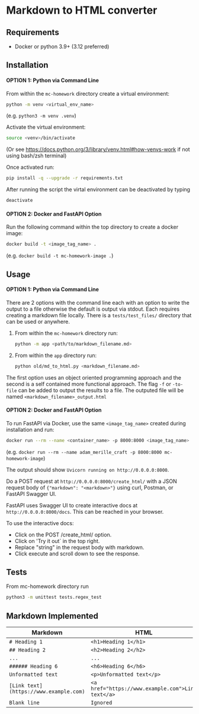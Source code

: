 # Markdown to HTML converter

## Requirements
* Docker or python 3.9+ (3.12 preferred)

## Installation
#### OPTION 1: Python via Command Line
From within the `mc-homework` directory create a virtual environment:

```sh
python -m venv <virtual_env_name>
``` 
(e.g. `python3 -m venv .venv`)

Activate the virtual environment:

```sh
source <venv>/bin/activate
```

(Or see https://docs.python.org/3/library/venv.html#how-venvs-work if not using bash/zsh terminal)

Once activated run:

```sh
pip install -q --upgrade -r requirements.txt
```

After running the script the virtal environment can be deactivated by typing 

```sh
deactivate
```

#### OPTION 2: Docker and FastAPI Option
Run the following command within the top directory to create a docker image:

```sh
docker build -t <image_tag_name> .
``` 
(e.g. `docker build -t mc-homework-image .`)



## Usage
#### OPTION 1: Python via Command Line
There are 2 options with the command line each with an option to write the output to a file otherwise the default is output via stdout.
Each requires creating a markdown file locally. There is a `tests/test_files/` directory that can be used or anywhere.

1) From within the `mc-homework` directory run:
    ```sh
    python -m app <path/to/markdown_filename.md>
    ```
2) From within the `app` directory run:
    ```sh
    python old/md_to_html.py <markdown_filename.md>
    ```

The first option uses an object oriented programming approach and the second is a self contained more functional approach. The flag `-f` or `-to-file` can be added to output the results to a file. The outputed file will be named `<markdown_filename>_output.html`

#### OPTION 2: Docker and FastAPI Option
To run FastAPI via Docker, use the same `<image_tag_name>` created during installation and run:

```sh
docker run --rm --name <container_name> -p 8000:8000 <image_tag_name>
```
(e.g. `docker run --rm --name adam_merille_craft -p 8000:8000 mc-homework-image`)

The output should show `Uvicorn running on http://0.0.0.0:8000`.

Do a POST request at `http://0.0.0.0:8000/create_html/` with a JSON request body of `{"markdown": "<markdown>"}` using curl, Postman, or FastAPI Swagger UI.

FastAPI uses Swagger UI to create interactive docs at `http://0.0.0.0:8000/docs`. This can be reached in your browser.

To use the interactive docs: 
* Click on the POST /create_html/ option.
* Click on 'Try it out` in the top right.
* Replace "string" in the request body with markdown.
* Click execute and scroll down to see the response.

## Tests
From mc-homework directory run 
```sh
python3 -m unittest tests.regex_test
``` 

## Markdown Implemented

| Markdown                               | HTML                                              |
| -------------------------------------- | ------------------------------------------------- |
| `# Heading 1`                          | `<h1>Heading 1</h1>`                              | 
| `## Heading 2`                         | `<h2>Heading 2</h2>`                              | 
| `...`                                  | `...`                                             | 
| `###### Heading 6`                     | `<h6>Heading 6</h6>`                              | 
| `Unformatted text`                     | `<p>Unformatted text</p>`                         | 
| `[Link text](https://www.example.com)` | `<a href="https://www.example.com">Link text</a>` | 
| `Blank line`                           | `Ignored`                                         | 